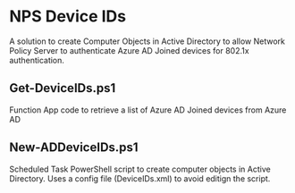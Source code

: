 <h1>NPS Device IDs</h1>
A solution to create Computer Objects in Active Directory to allow Network Policy Server to authenticate Azure AD Joined devices for 802.1x authentication.
<h2>Get-DeviceIDs.ps1</h2>
Function App code to retrieve a list of Azure AD Joined devices from Azure AD
<h2>New-ADDeviceIDs.ps1</h2>
Scheduled Task PowerShell script to create computer objects in Active Directory. Uses a config file (DeviceIDs.xml) to avoid editign the script.
